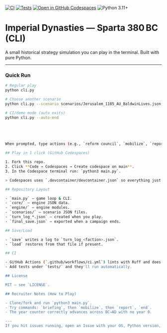 [![CI](https://github.com/MrRai20/ImperialDynastyGame/actions/workflows/ci.yml/badge.svg)](https://github.com/MrRai20/ImperialDynastyGame/actions/workflows/ci.yml)
[![Tests](https://github.com/MrRai20/ImperialDynastyGame/actions/workflows/tests.yml/badge.svg)](https://github.com/MrRai20/ImperialDynastyGame/actions/workflows/tests.yml)
[![Open in GitHub Codespaces](https://github.com/codespaces/badge.svg)](https://codespaces.new/MrRai20/ImperialDynastyGame)
![Python 3.11+](https://img.shields.io/badge/python-3.11%2B-blue.svg)




# Imperial Dynasties — Sparta 380 BC (CLI)

A small historical strategy simulation you can play in the terminal. Built with pure Python.


---

### Quick Run

```bash
# Regular play
python cli.py

# Choose another scenario
python cli.py --scenario scenarios/Jerusalem_1185_AU_BaldwinLives.json

# CI/demo mode (auto exits)
python cli.py --auto-end





When prompted, type actions (e.g., `reform council`, `mobilize`, `report`, `save`, `load`, `briefing`, or `end`).

## Play in 1 click (GitHub Codespaces)

1. Fork this repo.
2. Click **Code → Codespaces → Create codespace on main**.
3. In the Codespace terminal run: `python3 main.py`.

> Codespaces uses `.devcontainer/devcontainer.json` so everything just works in-browser.

## Repository Layout

- `main.py` — game loop & CLI.
- `core/` — engine JSON data.
- `engine/` — engine modules.
- `scenarios/` — scenario JSON files.
- `turn_log_*.json` — created when you play.
- `final_save.json` — exported when a campaign ends.

## Save/Load

- `save` writes a log to `turn_log_<faction>.json`.
- `load` restores from that file if present.

## CI

- GitHub Actions (`.github/workflows/ci.yml`) lints with Ruff and does a non-interactive smoke run.
- Add tests under `tests/` and they'll run automatically.

## License

MIT — see `LICENSE`.

## Recruiter Notes (How to Play)

- Clone/fork and run `python3 main.py`.
- Try commands: `briefing`, then `mobilize`, then `report`, `end`.
- The year counter correctly advances across BC→AD with no year 0.

---
If you hit issues running, open an Issue with your OS, Python version, and the error message.

